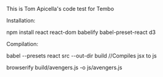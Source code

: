 This is Tom Apicella's code test for Tembo

Installation:

npm install react react-dom babelify babel-preset-react d3

Compilation:

babel --presets react src --out-dir build //Compiles jsx to js

browserify build/avengers.js -o js/avengers.js